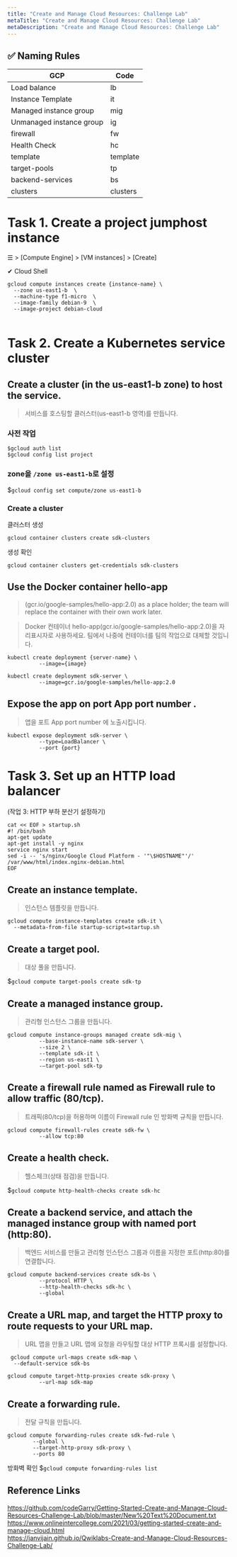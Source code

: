 ```yaml
---
title: "Create and Manage Cloud Resources: Challenge Lab"
metaTitle: "Create and Manage Cloud Resources: Challenge Lab"
metaDescription: "Create and Manage Cloud Resources: Challenge Lab"
---
```


## ✅ Naming Rules 
|GCP|Code|
|------|---|
|Load balance| lb|
|Instance Template|it|
|Managed instance group| mig|
|Unmanaged instance group| ig| 
|firewall| fw| 
|Health Check| hc|  
|template| template| 
| target-pools| tp|
|backend-services| bs| 
|clusters| clusters|
  
# Task 1. Create a project jumphost instance

☰ > [Compute Engine] > [VM instances] > [Create]

✔︎ Cloud Shell 
```
gcloud compute instances create {instance-name} \
  --zone us-east1-b  \
  --machine-type f1-micro  \
  --image-family debian-9  \
  --image-project debian-cloud
      
```


# Task 2. Create a Kubernetes service cluster

## Create a cluster (in the us-east1-b zone) to host the service.
> 서비스를 호스팅할 클러스터(us-east1-b 영역)를 만듭니다.  

### 사전 작업 
```
$gcloud auth list
$gcloud config list project
```
### zone을 `/zone us-east1-b`로 설정 
$`gcloud config set compute/zone us-east1-b`  


### Create a cluster  
클러스터 생성 
```
gcloud container clusters create sdk-clusters
```
생성 확인 
```
gcloud container clusters get-credentials sdk-clusters
```

## Use the Docker container hello-app   
> (gcr.io/google-samples/hello-app:2.0) as a place holder; 
> the team will replace the container with their own work later.  

> Docker 컨테이너 hello-app(gcr.io/google-samples/hello-app:2.0)을 자리표시자로 사용하세요. 
> 팀에서 나중에 컨테이너를 팀의 작업으로 대체할 것입니다.  
```
kubectl create deployment {server-name} \
          --image={image}
```

```
kubectl create deployment sdk-server \
          --image=gcr.io/google-samples/hello-app:2.0
```

## Expose the app on port App port number .
> 앱을 포트 App port number 에 노출시킵니다.
```
kubectl expose deployment sdk-server \
          --type=LoadBalancer \
          --port {port}
```

# Task 3. Set up an HTTP load balancer  
(작업 3: HTTP 부하 분산기 설정하기)   

```
cat << EOF > startup.sh
#! /bin/bash
apt-get update
apt-get install -y nginx
service nginx start
sed -i -- 's/nginx/Google Cloud Platform - '"\$HOSTNAME"'/' /var/www/html/index.nginx-debian.html
EOF
```  

## Create an instance template.
> 인스턴스 템플릿을 만듭니다.  

```
gcloud compute instance-templates create sdk-it \
  --metadata-from-file startup-script=startup.sh 

```

## Create a target pool.
> 대상 풀을 만듭니다.

$`gcloud compute target-pools create sdk-tp`

## Create a managed instance group.  
> 관리형 인스턴스 그룹을 만듭니다.

```
gcloud compute instance-groups managed create sdk-mig \
          --base-instance-name sdk-server \
          --size 2 \
          --template sdk-it \
          --region us-east1 \
          -–target-pool sdk-tp       
```
<!-- 
```
gcloud compute instance-groups managed \
          set-named-ports sdk-mig \
          --named-ports http:80 \
          --region us-east1
      
``` -->


## Create a firewall rule named as Firewall rule to allow traffic (80/tcp).  
> 트래픽(80/tcp)을 허용하며 이름이 Firewall rule 인 방화벽 규칙을 만듭니다.

```
gcloud compute firewall-rules create sdk-fw \
          --allow tcp:80 
```

## Create a health check.
> 헬스체크(상태 점검)을 만듭니다.

$`gcloud compute http-health-checks create sdk-hc`



## Create a backend service, and attach the managed instance group with named port (http:80).
> 백엔드 서비스를 만들고 관리형 인스턴스 그룹과 이름을 지정한 포트(http:80)를 연결합니다.  

```
gcloud compute backend-services create sdk-bs \
          --protocol HTTP \
          --http-health-checks sdk-hc \
          --global
```

## Create a URL map, and target the HTTP proxy to route requests to your URL map.  
> URL 맵을 만들고 URL 맵에 요청을 라우팅할 대상 HTTP 프록시를 설정합니다.
```
 gcloud compute url-maps create sdk-map \
  --default-service sdk-bs
```

```
gcloud compute target-http-proxies create sdk-proxy \
          --url-map sdk-map
```
## Create a forwarding rule.
> 전달 규칙을 만듭니다.  

```
gcloud compute forwarding-rules create sdk-fwd-rule \
        --global \
        --target-http-proxy sdk-proxy \
        --ports 80
```
방화벽 확인 
$`gcloud compute forwarding-rules list`


## Reference Links
https://github.com/codeGarry/Getting-Started-Create-and-Manage-Cloud-Resources-Challenge-Lab/blob/master/New%20Text%20Document.txt   
https://www.onlineintercollege.com/2021/03/getting-started-create-and-manage-cloud.html  
https://janvijain.github.io/Qwiklabs-Create-and-Manage-Cloud-Resources-Challenge-Lab/  


